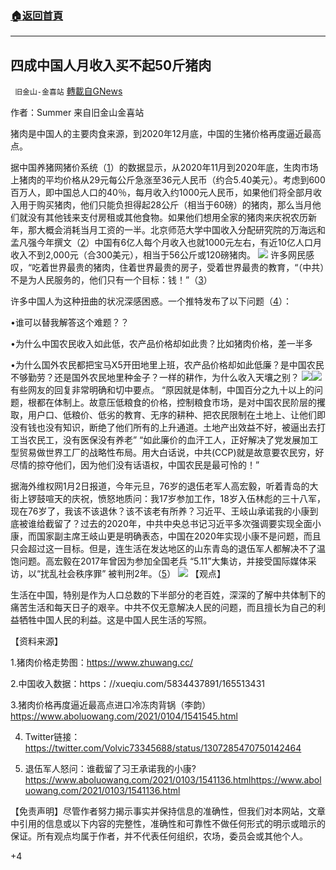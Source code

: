 ###  [:house:返回首頁](https://github.com/ourhimalayas/txt)
---

## 四成中国人月收入买不起50斤猪肉
` 旧金山-金喜站` [轉載自GNews](https://gnews.org/zh-hans/715836/)

作者：Summer 来自旧金山金喜站

猪肉是中国人的主要肉食来源，到2020年12月底，中国的生猪价格再度逼近最高点。

据中国养猪网猪价系统（[1](https://www.zhuwang.cc/)）的数据显示，从2020年11月到2020年底，生肉市场上猪肉的平均价格从29元每公斤急涨至36元人民币（约合5.40美元）。考虑到600百万人，即中国总人口的40％，每月收入约1000元人民币，如果他们将全部月收入用于购买猪肉，他们只能负担得起28公斤（相当于60磅）的猪肉，那么当月他们就没有其他钱来支付房租或其他食物。如果他们想用全家的猪肉来庆祝农历新年，那大概会消耗当月工资的一半。北京师范大学中国收入分配研究院的万海远和孟凡强今年撰文（[2](/home/unknownuser/Downloads/https%EF%BC%9A/xueqiu.com/5834437891/165513431)）中国有6亿人每个月收入也就1000元左右，有近10亿人口月收入不到2,000元（合300美元），相当于56公斤或120磅猪肉。
![]()![](https://gnews.org/wp-content/uploads/2021/01/1-13.png)
许多网民感叹，“吃着世界最贵的猪肉，住着世界最贵的房子，受着世界最贵的教育，“（中共）不是为人民服务的，他们只有一个目标：钱！”（[3](https://www.aboluowang.com/2021/0104/1541545.html)）

许多中国人为这种扭曲的状况深感困惑。一个推特发布了以下问题（[4](https://twitter.com/Volvic73345688/status/1307285470750142464)）：

•谁可以替我解答这个难题？？

•为什么中国农民收入如此低，农产品价格却如此贵？比如猪肉价格，差一半多

•为什么国外农民都把宝马X5开田地里上班，农产品价格却如此低廉？是中国农民不够勤劳？还是国外农民地里种金子？一样的耕作，为什么收入天壤之别？
![]()![](https://gnews.org/wp-content/uploads/2021/01/2-7.png)![]()![](https://gnews.org/wp-content/uploads/2021/01/3-3.png)
有些网友的回复非常明确和切中要点。 “原因就是体制，中国百分之九十以上的问题，根都在体制上。故意压低粮食的价格，控制粮食市场，是对中国农民阶层的攫取，用户口、低粮价、低劣的教育、无序的耕种、把农民限制在土地上、让他们即没有钱也没有知识，断绝了他们所有的上升通道。土地产出效益不好，被逼出去打工当农民工，没有医保没有养老” “如此廉价的血汗工人，正好解决了党发展加工型贸易做世界工厂的战略性布局。用大白话说，中共(CCP)就是故意要农民穷，好尽情的掠夺他们，因为他们没有话语权，中国农民是最可怜的！”

据海外维权网1月2日报道，今年元旦，76岁的退伍老军人高宏毅，听着青岛的大街上锣鼓喧天的庆祝，愤怒地质问：我17岁参加工作，18岁入伍林彪的三十八军，现在76岁了，我该不该退休？该不该老有所养？习近平、王岐山承诺我的小康到底被谁给截留了？过去的2020年，中共中央总书记习近平多次强调要实现全面小康，而国家副主席王岐山更是明确表态，中国在2020年实现小康不是问题，而且只会超过这一目标。但是，连生活在发达地区的山东青岛的退伍军人都解决不了温饱问题。高宏毅在2017年曾因为参加全国老兵 “5.11”大集访，并接受国际媒体采访，以“扰乱社会秩序罪” 被判刑2年。（[5](https://www.aboluowang.com/2021/0103/1541136.htmlhttps:/www.aboluowang.com/2021/0103/1541136.html)）
![]()![](https://gnews.org/wp-content/uploads/2021/01/4-2.png)
【观点】

生活在中国，特别是作为人口总数的下半部分的老百姓，深深的了解中共体制下的痛苦生活和每天日子的艰辛。中共不仅无意解决人民的问题，而且擅长为自己的利益牺牲中国人民的利益。这是中国人民生活的写照。

【资料来源】

1.猪肉价格走势图：https://www.zhuwang.cc/

2.中国收入数据：https：//xueqiu.com/5834437891/165513431

3.猪肉价格再度逼近最高点进口冷冻肉背锅（李韵）https://www.aboluowang.com/2021/0104/1541545.html

4. Twitter链接：https://twitter.com/Volvic73345688/status/1307285470750142464

5. 退伍军人怒问：谁截留了习王承诺我的小康? https://www.aboluowang.com/2021/0103/1541136.htmlhttps://www.aboluowang.com/2021/0103/1541136.html

【免责声明】尽管作者努力揭示事实并保持信息的准确性，但我们对本网站，文章中引用的信息或以下内容的完整性，准确性和可靠性不做任何形式的明示或暗示的保证。所有观点均属于作者，并不代表任何组织，农场，委员会或其他个人。

+4
